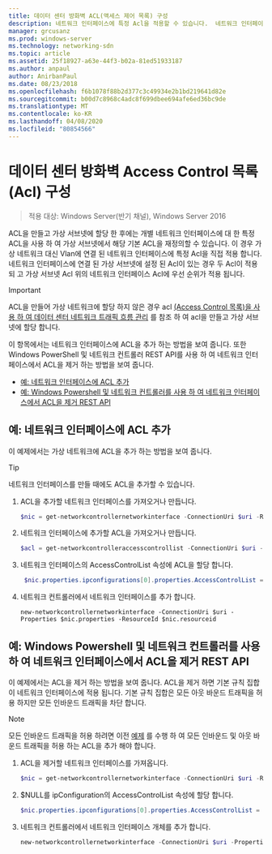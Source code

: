 ```yaml
---
title: 데이터 센터 방화벽 ACL(액세스 제어 목록) 구성
description: 네트워크 인터페이스에 특정 Acl을 적용할 수 있습니다.  네트워크 인터페이스가 연결 된 가상 서브넷에 Acl도 설정 된 경우 두 Acl이 모두 적용 되지만 네트워크 인터페이스 Acl은 가상 서브넷 Acl 위에 우선 순위가 지정 됩니다.
manager: grcusanz
ms.prod: windows-server
ms.technology: networking-sdn
ms.topic: article
ms.assetid: 25f18927-a63e-44f3-b02a-81ed51933187
ms.author: anpaul
author: AnirbanPaul
ms.date: 08/23/2018
ms.openlocfilehash: f6b1078f88b2d377c3c49934e2b1bd219641d82e
ms.sourcegitcommit: b00d7c8968c4adc8f699dbee694afe6ed36bc9de
ms.translationtype: MT
ms.contentlocale: ko-KR
ms.lasthandoff: 04/08/2020
ms.locfileid: "80854566"
---
```

# <a name="configure-datacenter-firewall-access-control-lists-acls"></a>데이터 센터 방화벽 Access Control 목록 (Acl) 구성

>적용 대상: Windows Server(반기 채널), Windows Server 2016

ACL을 만들고 가상 서브넷에 할당 한 후에는 개별 네트워크 인터페이스에 대 한 특정 ACL을 사용 하 여 가상 서브넷에서 해당 기본 ACL을 재정의할 수 있습니다.  이 경우 가상 네트워크 대신 Vlan에 연결 된 네트워크 인터페이스에 특정 Acl을 직접 적용 합니다. 네트워크 인터페이스에 연결 된 가상 서브넷에 설정 된 Acl이 있는 경우 두 Acl이 적용 되 고 가상 서브넷 Acl 위의 네트워크 인터페이스 Acl에 우선 순위가 적용 됩니다.

>[!IMPORTANT]
>ACL을 만들어 가상 네트워크에 할당 하지 않은 경우 acl [(Access Control 목록)을 사용 하 여 데이터 센터 네트워크 트래픽 흐름 관리](Use-Access-Control-Lists--ACLs--to-Manage-Datacenter-Network-Traffic-Flow.md) 를 참조 하 여 acl을 만들고 가상 서브넷에 할당 합니다.  

이 항목에서는 네트워크 인터페이스에 ACL을 추가 하는 방법을 보여 줍니다. 또한 Windows PowerShell 및 네트워크 컨트롤러 REST API를 사용 하 여 네트워크 인터페이스에서 ACL을 제거 하는 방법을 보여 줍니다.

- [예: 네트워크 인터페이스에 ACL 추가](#example-add-an-acl-to-a-network-interface)
- [예: Windows Powershell 및 네트워크 컨트롤러를 사용 하 여 네트워크 인터페이스에서 ACL을 제거 REST API](#example-remove-an-acl-from-a-network-interface-by-using-windows-powershell-and-the-network-controller-rest-api)


## <a name="example-add-an-acl-to-a-network-interface"></a>예: 네트워크 인터페이스에 ACL 추가
이 예제에서는 가상 네트워크에 ACL을 추가 하는 방법을 보여 줍니다. 

>[!TIP]
>네트워크 인터페이스를 만들 때에도 ACL을 추가할 수 있습니다.

1. ACL을 추가할 네트워크 인터페이스를 가져오거나 만듭니다.
 
   ```PowerShell
   $nic = get-networkcontrollernetworkinterface -ConnectionUri $uri -ResourceId "MyVM_Ethernet1"
   ```
 
2. 네트워크 인터페이스에 추가할 ACL을 가져오거나 만듭니다.
 
   ```PowerShell
   $acl = get-networkcontrolleraccesscontrollist -ConnectionUri $uri -resourceid "AllowAllACL"
   ```
 
3. 네트워크 인터페이스의 AccessControlList 속성에 ACL을 할당 합니다.
 
   ```PowerShell
    $nic.properties.ipconfigurations[0].properties.AccessControlList = $acl
   ```
 
4. 네트워크 컨트롤러에서 네트워크 인터페이스를 추가 합니다.
 
   ```
   new-networkcontrollernetworkinterface -ConnectionUri $uri -Properties $nic.properties -ResourceId $nic.resourceid
   ```
 
## <a name="example-remove-an-acl-from-a-network-interface-by-using-windows-powershell-and-the-network-controller-rest-api"></a>예: Windows Powershell 및 네트워크 컨트롤러를 사용 하 여 네트워크 인터페이스에서 ACL을 제거 REST API
이 예제에서는 ACL을 제거 하는 방법을 보여 줍니다. ACL을 제거 하면 기본 규칙 집합이 네트워크 인터페이스에 적용 됩니다. 기본 규칙 집합은 모든 아웃 바운드 트래픽을 허용 하지만 모든 인바운드 트래픽을 차단 합니다.

>[!NOTE]
>모든 인바운드 트래픽을 허용 하려면 이전 [예제](#example-add-an-acl-to-a-network-interface) 를 수행 하 여 모든 인바운드 및 아웃 바운드 트래픽을 허용 하는 ACL을 추가 해야 합니다.


1. ACL을 제거할 네트워크 인터페이스를 가져옵니다.<br>
   ```PowerShell
   $nic = get-networkcontrollernetworkinterface -ConnectionUri $uri -ResourceId "MyVM_Ethernet1"
   ```
 
2. $NULL를 ipConfiguration의 AccessControlList 속성에 할당 합니다.<br>
   ```PowerShell
   $nic.properties.ipconfigurations[0].properties.AccessControlList = $null
   ```
 
3. 네트워크 컨트롤러에서 네트워크 인터페이스 개체를 추가 합니다.<br>
   ```PowerShell
   new-networkcontrollernetworkinterface -ConnectionUri $uri -Properties $nic.properties -ResourceId $nic.resourceid
   ```

